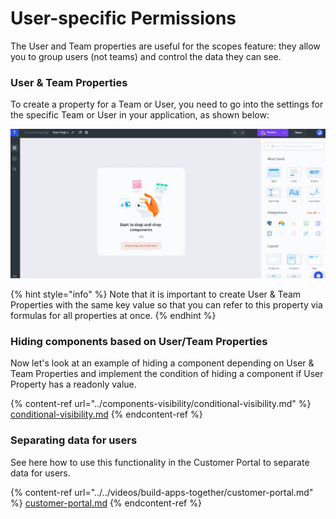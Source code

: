 # User-specific Permissions

The User and Team properties are useful for the scopes feature: they allow you to group users (not teams) and control the data they can see.

### User & Team Properties

To create a property for a Team or User, you need to go into the settings for the specific Team or User in your application, as shown below:

![](../../.gitbook/assets/testgif68.gif)

{% hint style="info" %}
Note that it is important to create User & Team Properties with the same key value so that you can refer to this property via formulas for all properties at once.
{% endhint %}

### Hiding components based on User/Team Properties

Now let's look at an example of hiding a component depending on User & Team Properties and implement the condition of hiding a component if User Property has a readonly value.

{% content-ref url="../components-visibility/conditional-visibility.md" %}
[conditional-visibility.md](../components-visibility/conditional-visibility.md)
{% endcontent-ref %}

### Separating data for users

See here how to use this functionality in the Customer Portal to separate data for users.

{% content-ref url="../../videos/build-apps-together/customer-portal.md" %}
[customer-portal.md](../../videos/build-apps-together/customer-portal.md)
{% endcontent-ref %}
